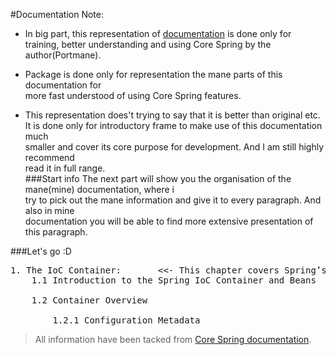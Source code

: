 #Documentation
   Note: 
* In big part, this representation of [documentation](https://docs.spring.io/spring/docs/current/spring-framework-reference/core.html#beans) is done only for  
training, better understanding and using Core Spring by the author(Portmane).  

* Package is done only for representation the mane parts of this documentation for  
more fast understood of using Core Spring features.

* This representation does't trying to say that it is better than original etc.  
It is done only for introductory frame to make use of this documentation much  
smaller and cover its core purpose for development. And I am still highly recommend  
read it in full range.  
###Start info
The next part will show you the organisation of the mane(mine) documentation, where i  
try to pick out the mane information and give it to every paragraph. And also in mine  
documentation you will be able to find more extensive presentation of this paragraph.

###Let's go :D 
<pre>
1. The IoC Container:       <<- This chapter covers Spring’s Inversion of Control (IoC) container ->>
    1.1 Introduction to the Spring IoC Container and Beans      <<- About IoC (DI) principle of Spring 
                                                                Framework implementation ->>
    1.2 Container Overview                                      <<- Info about Spring containvers in IoC and
                                                                for what are they need ->>
        1.2.1 Configuration Metadata                                  <<-  ->>
</pre>







>All information have been tacked from [Core Spring documentation](https://docs.spring.io/spring/docs/current/spring-framework-reference/core.html#beans).
